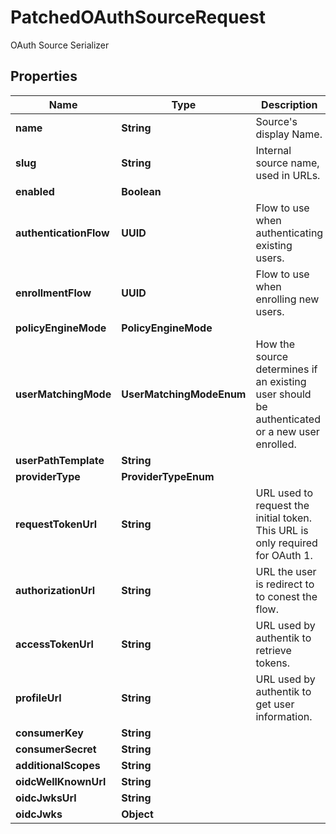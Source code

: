 

# PatchedOAuthSourceRequest

OAuth Source Serializer

## Properties

| Name | Type | Description | Notes |
|------------ | ------------- | ------------- | -------------|
|**name** | **String** | Source&#39;s display Name. |  [optional] |
|**slug** | **String** | Internal source name, used in URLs. |  [optional] |
|**enabled** | **Boolean** |  |  [optional] |
|**authenticationFlow** | **UUID** | Flow to use when authenticating existing users. |  [optional] |
|**enrollmentFlow** | **UUID** | Flow to use when enrolling new users. |  [optional] |
|**policyEngineMode** | **PolicyEngineMode** |  |  [optional] |
|**userMatchingMode** | **UserMatchingModeEnum** | How the source determines if an existing user should be authenticated or a new user enrolled. |  [optional] |
|**userPathTemplate** | **String** |  |  [optional] |
|**providerType** | **ProviderTypeEnum** |  |  [optional] |
|**requestTokenUrl** | **String** | URL used to request the initial token. This URL is only required for OAuth 1. |  [optional] |
|**authorizationUrl** | **String** | URL the user is redirect to to conest the flow. |  [optional] |
|**accessTokenUrl** | **String** | URL used by authentik to retrieve tokens. |  [optional] |
|**profileUrl** | **String** | URL used by authentik to get user information. |  [optional] |
|**consumerKey** | **String** |  |  [optional] |
|**consumerSecret** | **String** |  |  [optional] |
|**additionalScopes** | **String** |  |  [optional] |
|**oidcWellKnownUrl** | **String** |  |  [optional] |
|**oidcJwksUrl** | **String** |  |  [optional] |
|**oidcJwks** | **Object** |  |  [optional] |



